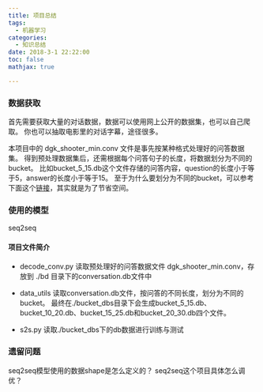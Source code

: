 ```yaml
---
title: 项目总结
tags:
  - 机器学习
categories:
  - 知识总结
date: 2018-3-1 22:22:00
toc: false
mathjax: true

---
```



### 数据获取
首先需要获取大量的对话数据，数据可以使用网上公开的数据集，也可以自己爬取。
你也可以抽取电影里的对话字幕，途径很多。

本项目中的 dgk_shooter_min.conv 文件是事先按某种格式处理好的问答数据集。
得到预处理数据集后，还需根据每个问答句子的长度，将数据划分为不同的bucket。
比如bucket_5_15.db这个文件存储的问答内容，question的长度小于等于5，answer的长度小于等于15。
至于为什么要划分为不同的bucket，可以参考下面这个[链接](https://www.zhihu.com/question/52200883/answer/153694449)，其实就是为了节省空间。

### 使用的模型
seq2seq

#### 项目文件简介
- decode_conv.py
读取预处理好的问答数据文件 dgk_shooter_min.conv，存放到 ./bd 目录下的conversation.db文件中

- data_utils
读取conversation.db文件，按问答的不同长度，划分为不同的bucket。
最终在./bucket_dbs目录下会生成bucket_5_15.db、bucket_10_20.db、bucket_15_25.db和bucket_20_30.db四个文件。

- s2s.py
读取./bucket_dbs下的db数据进行训练与测试

### 遗留问题
seq2seq模型使用的数据shape是怎么定义的？
seq2seq这个项目具体怎么调优？
